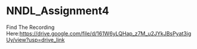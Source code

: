 # NNDL_Assignment4
Find The Recording Here:https://drive.google.com/file/d/161W6yLQHap_z7M_u2JYkJBsPyat3igUy/view?usp=drive_link
